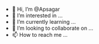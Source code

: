 - 👋 Hi, I’m @Apsagar
- 👀 I’m interested in ...
- 🌱 I’m currently learning ...
- 💞️ I’m looking to collaborate on ...
- 📫 How to reach me ...

<!---
Apsagar/Apsagar is a ✨ special ✨ repository because its `README.md` (this file) appears on your GitHub profile.
You can click the Preview link to take a look at your changes.
--->
